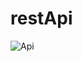 # restApi
![Api](https://user-images.githubusercontent.com/66175721/199806603-bac8ad81-2728-4158-8503-eebe70a27a00.jpg)
